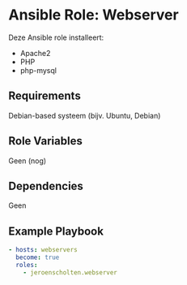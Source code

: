 # Ansible Role: Webserver

Deze Ansible role installeert:
- Apache2
- PHP
- php-mysql

## Requirements

Debian-based systeem (bijv. Ubuntu, Debian)

## Role Variables

Geen (nog)

## Dependencies

Geen

## Example Playbook

```yaml
- hosts: webservers
  become: true
  roles:
    - jeroenscholten.webserver

